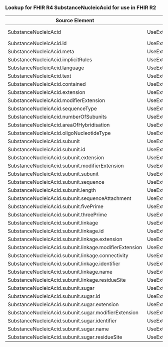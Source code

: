 ### Lookup for FHIR R4 SubstanceNucleicAcid for use in FHIR R2

| Source Element | Usage | Target |
| -------------- | ----- | ------ |
| SubstanceNucleicAcid | UseExtension | http://hl7.org/fhir/4.0/StructureDefinition/extension-SubstanceNucleicAcid |
| SubstanceNucleicAcid.id | UseExtensionFromAncestor | - |
| SubstanceNucleicAcid.meta | UseExtensionFromAncestor | - |
| SubstanceNucleicAcid.implicitRules | UseExtensionFromAncestor | - |
| SubstanceNucleicAcid.language | UseExtensionFromAncestor | - |
| SubstanceNucleicAcid.text | UseExtensionFromAncestor | - |
| SubstanceNucleicAcid.contained | UseExtensionFromAncestor | - |
| SubstanceNucleicAcid.extension | UseExtensionFromAncestor | - |
| SubstanceNucleicAcid.modifierExtension | UseExtensionFromAncestor | - |
| SubstanceNucleicAcid.sequenceType | UseExtensionFromAncestor | - |
| SubstanceNucleicAcid.numberOfSubunits | UseExtensionFromAncestor | - |
| SubstanceNucleicAcid.areaOfHybridisation | UseExtensionFromAncestor | - |
| SubstanceNucleicAcid.oligoNucleotideType | UseExtensionFromAncestor | - |
| SubstanceNucleicAcid.subunit | UseExtensionFromAncestor | - |
| SubstanceNucleicAcid.subunit.id | UseExtensionFromAncestor | - |
| SubstanceNucleicAcid.subunit.extension | UseExtensionFromAncestor | - |
| SubstanceNucleicAcid.subunit.modifierExtension | UseExtensionFromAncestor | - |
| SubstanceNucleicAcid.subunit.subunit | UseExtensionFromAncestor | - |
| SubstanceNucleicAcid.subunit.sequence | UseExtensionFromAncestor | - |
| SubstanceNucleicAcid.subunit.length | UseExtensionFromAncestor | - |
| SubstanceNucleicAcid.subunit.sequenceAttachment | UseExtensionFromAncestor | - |
| SubstanceNucleicAcid.subunit.fivePrime | UseExtensionFromAncestor | - |
| SubstanceNucleicAcid.subunit.threePrime | UseExtensionFromAncestor | - |
| SubstanceNucleicAcid.subunit.linkage | UseExtensionFromAncestor | - |
| SubstanceNucleicAcid.subunit.linkage.id | UseExtensionFromAncestor | - |
| SubstanceNucleicAcid.subunit.linkage.extension | UseExtensionFromAncestor | - |
| SubstanceNucleicAcid.subunit.linkage.modifierExtension | UseExtensionFromAncestor | - |
| SubstanceNucleicAcid.subunit.linkage.connectivity | UseExtensionFromAncestor | - |
| SubstanceNucleicAcid.subunit.linkage.identifier | UseExtensionFromAncestor | - |
| SubstanceNucleicAcid.subunit.linkage.name | UseExtensionFromAncestor | - |
| SubstanceNucleicAcid.subunit.linkage.residueSite | UseExtensionFromAncestor | - |
| SubstanceNucleicAcid.subunit.sugar | UseExtensionFromAncestor | - |
| SubstanceNucleicAcid.subunit.sugar.id | UseExtensionFromAncestor | - |
| SubstanceNucleicAcid.subunit.sugar.extension | UseExtensionFromAncestor | - |
| SubstanceNucleicAcid.subunit.sugar.modifierExtension | UseExtensionFromAncestor | - |
| SubstanceNucleicAcid.subunit.sugar.identifier | UseExtensionFromAncestor | - |
| SubstanceNucleicAcid.subunit.sugar.name | UseExtensionFromAncestor | - |
| SubstanceNucleicAcid.subunit.sugar.residueSite | UseExtensionFromAncestor | - |
